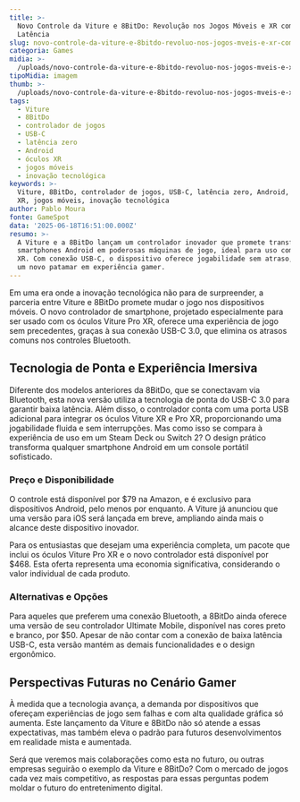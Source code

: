 ```yaml
---
title: >-
  Novo Controle da Viture e 8BitDo: Revolução nos Jogos Móveis e XR com Zero
  Latência
slug: novo-controle-da-viture-e-8bitdo-revoluo-nos-jogos-mveis-e-xr-com-zero-latncia
categoria: Games
midia: >-
  /uploads/novo-controle-da-viture-e-8bitdo-revoluo-nos-jogos-mveis-e-xr-com-zero-latncia-thumb.jpg
tipoMidia: imagem
thumb: >-
  /uploads/novo-controle-da-viture-e-8bitdo-revoluo-nos-jogos-mveis-e-xr-com-zero-latncia-thumb.jpg
tags:
  - Viture
  - 8BitDo
  - controlador de jogos
  - USB-C
  - latência zero
  - Android
  - óculos XR
  - jogos móveis
  - inovação tecnológica
keywords: >-
  Viture, 8BitDo, controlador de jogos, USB-C, latência zero, Android, óculos
  XR, jogos móveis, inovação tecnológica
author: Pablo Moura
fonte: GameSpot
data: '2025-06-18T16:51:00.000Z'
resumo: >-
  A Viture e a 8BitDo lançam um controlador inovador que promete transformar
  smartphones Android em poderosas máquinas de jogo, ideal para uso com óculos
  XR. Com conexão USB-C, o dispositivo oferece jogabilidade sem atraso, marcando
  um novo patamar em experiência gamer.
---
```


Em uma era onde a inovação tecnológica não para de surpreender, a parceria entre Viture e 8BitDo promete mudar o jogo nos dispositivos móveis. O novo controlador de smartphone, projetado especialmente para ser usado com os óculos Viture Pro XR, oferece uma experiência de jogo sem precedentes, graças à sua conexão USB-C 3.0, que elimina os atrasos comuns nos controles Bluetooth. 

## Tecnologia de Ponta e Experiência Imersiva

Diferente dos modelos anteriores da 8BitDo, que se conectavam via Bluetooth, esta nova versão utiliza a tecnologia de ponta do USB-C 3.0 para garantir baixa latência. Além disso, o controlador conta com uma porta USB adicional para integrar os óculos Viture XR e Pro XR, proporcionando uma jogabilidade fluida e sem interrupções. Mas como isso se compara à experiência de uso em um Steam Deck ou Switch 2? O design prático transforma qualquer smartphone Android em um console portátil sofisticado.

### Preço e Disponibilidade

O controle está disponível por $79 na Amazon, e é exclusivo para dispositivos Android, pelo menos por enquanto. A Viture já anunciou que uma versão para iOS será lançada em breve, ampliando ainda mais o alcance deste dispositivo inovador.

Para os entusiastas que desejam uma experiência completa, um pacote que inclui os óculos Viture Pro XR e o novo controlador está disponível por $468. Esta oferta representa uma economia significativa, considerando o valor individual de cada produto.

### Alternativas e Opções

Para aqueles que preferem uma conexão Bluetooth, a 8BitDo ainda oferece uma versão de seu controlador Ultimate Mobile, disponível nas cores preto e branco, por $50. Apesar de não contar com a conexão de baixa latência USB-C, esta versão mantém as demais funcionalidades e o design ergonômico.

## Perspectivas Futuras no Cenário Gamer

À medida que a tecnologia avança, a demanda por dispositivos que ofereçam experiências de jogo sem falhas e com alta qualidade gráfica só aumenta. Este lançamento da Viture e 8BitDo não só atende a essas expectativas, mas também eleva o padrão para futuros desenvolvimentos em realidade mista e aumentada.

Será que veremos mais colaborações como esta no futuro, ou outras empresas seguirão o exemplo da Viture e 8BitDo? Com o mercado de jogos cada vez mais competitivo, as respostas para essas perguntas podem moldar o futuro do entretenimento digital.

